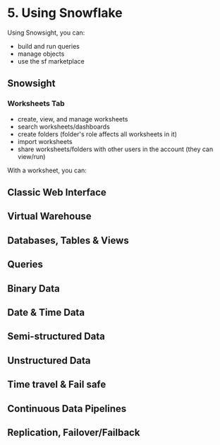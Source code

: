 # 5. Using Snowflake
Using Snowsight, you can:
- build and run queries
- manage objects
- use the sf marketplace

## Snowsight
### Worksheets Tab
- create, view, and manage worksheets
- search worksheets/dashboards
- create folders (folder's role affects all worksheets in it)
- import worksheets
- share worksheets/folders with other users in the account (they can view/run)

With a worksheet, you can: 

## Classic Web Interface

## Virtual Warehouse

## Databases, Tables & Views

## Queries

## Binary Data

## Date & Time Data

## Semi-structured Data

## Unstructured Data

## Time travel & Fail safe

## Continuous Data Pipelines

## Replication, Failover/Failback






























